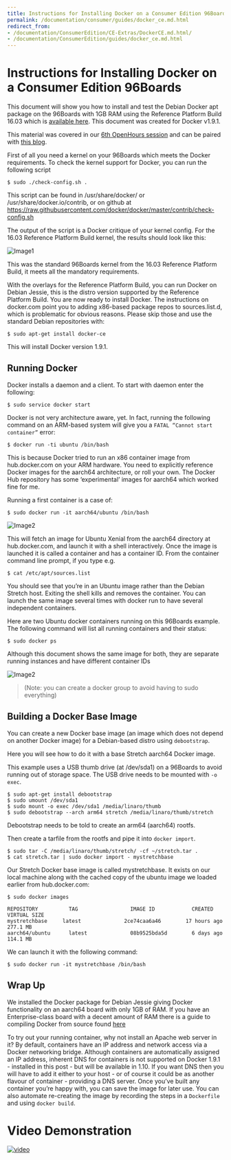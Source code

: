```yaml
---
title: Instructions for Installing Docker on a Consumer Edition 96Boards
permalink: /documentation/consumer/guides/docker_ce.md.html
redirect_from:
- /documentation/ConsumerEdition/CE-Extras/DockerCE.md.html/
- /documentation/ConsumerEdition/guides/docker_ce.md.html
---
```

# Instructions for Installing Docker on a Consumer Edition 96Boards

This document will show you how to install and test the Debian Docker apt package on the 96Boards with 1GB RAM using the Reference Platform Build 16.03 which is [available here](https://github.com/Linaro/documentation/tree/master/Reference-Platform/Releases/RPB_16.03). This document was created for Docker v1.9.1.

This material was covered in our [6th OpenHours session](https://youtu.be/lvv7CbXOHtw) and can be paired with [this blog](https://www.96boards.org/blog/installing-docker-aarch64-96boards-ce/).

First of all you need a kernel on your 96Boards which meets the Docker requirements. To check the kernel support for Docker, you can run the following script

`$ sudo ./check-config.sh .`

This script can be found in /usr/share/docker/ or /usr/share/docker.io/contrib, or on github at https://raw.githubusercontent.com/docker/docker/master/contrib/check-config.sh

The output of the script is a Docker critique of your kernel config. For the 16.03 Reference Platform Build kernel, the results should look like this:

![Image1](https://i.imgur.com/uub5Qyk.png)


This was the standard 96Boards kernel from the 16.03 Reference Platform Build, it meets all the mandatory requirements.

With the overlays for the Reference Platform Build, you can run Docker on Debian Jessie, this is the distro version supported by the Reference Platform Build.  You are now ready to install Docker. The instructions on docker.com point you to adding x86-based package repos to sources.list.d, which is problematic for obvious reasons. Please skip those and use the standard Debian repositories with:

`$ sudo apt-get install docker-ce `

This will install Docker version 1.9.1.

## Running Docker

Docker installs a daemon and a client. To start with daemon enter the following:

`$ sudo service docker start`

Docker is not very architecture aware, yet. In fact, running the following command on an ARM-based system will give you a `FATAL “Cannot start container”`  error:

`$ docker run -ti ubuntu /bin/bash`

This is because Docker tried to run an x86 container image from hub.docker.com on your ARM hardware. You need to explicitly reference Docker images for the aarch64 architecture, or roll your own. The Docker Hub repository has some ‘experimental’ images for aarch64 which worked fine for me.

Running a first container is a case of:

`$ sudo docker run -it aarch64/ubuntu /bin/bash`

![Image2](https://i.imgur.com/4v98PZN.png)


This will fetch an image for Ubuntu Xenial from the aarch64 directory at hub.docker.com, and launch it with a shell interactively. Once the image is launched it is called a container and has a container ID. From the container command line prompt, if you type e.g.

`$ cat /etc/apt/sources.list`

You should see that you’re in an Ubuntu image rather than the Debian Stretch host. Exiting the shell kills and removes the container. You can launch the same image several times with docker run to have several independent containers.

Here are two Ubuntu docker containers running on this 96Boards example. The following command will list all running containers and their status:

`$ sudo docker ps`

Although this document shows the same image for both, they are separate running instances and have different container IDs

![Image2](https://i.imgur.com/Vs70kGH.png)


> (Note: you can create a docker group to avoid having to sudo everything)

## Building a Docker Base Image

You can create a new Docker base image (an image which does not depend on another Docker image) for a Debian-based distro using `debootstrap`.

Here you will see how to do it with a base Stretch aarch64 Docker image.

This example uses a USB thumb drive (at /dev/sda1) on a 96Boards to avoid running out of storage space. The USB drive needs to be mounted with `-o exec`.

```shell
$ sudo apt-get install debootstrap
$ sudo umount /dev/sda1
$ sudo mount -o exec /dev/sda1 /media/linaro/thumb
$ sudo debootstrap --arch arm64 stretch /media/linaro/thumb/stretch
```

Debootstrap needs to be told to create an arm64 (aarch64) rootfs.

Then create a tarfile from the rootfs and pipe it into `docker import`.

```shell
$ sudo tar -C /media/linaro/thumb/stretch/ -cf ~/stretch.tar .
$ cat stretch.tar | sudo docker import - mystretchbase
```

Our Stretch Docker base image is called mystretchbase. It exists on our local machine along with the cached copy of the ubuntu image we loaded earlier from hub.docker.com:

```shell
$ sudo docker images

REPOSITORY          TAG                 IMAGE ID            CREATED             VIRTUAL SIZE
mystretchbase     latest              2ce74caa6a46        17 hours ago        277.1 MB
aarch64/ubuntu      latest              08b9525bda5d        6 days ago          114.1 MB
```

We can launch it with the following command:

`$ sudo docker run -it mystretchbase /bin/bash`

## Wrap Up

We installed the Docker package for Debian Jessie giving Docker functionality on an aarch64 board with only 1GB of RAM. If you have an Enterprise-class board with a decent amount of RAM there is a guide to compiling Docker from source found [here](http://blog.hypriot.com/post/getting-docker-running-on-a-high-density-armv8-server-from-hisilicon/)

To try out your running container, why not install an Apache web server in it? By default, containers have an IP address and network access via a Docker networking bridge. Although containers are automatically assigned an IP address, inherent DNS for containers is not supported on Docker 1.9.1 - installed in this post - but will be available in 1.10. If you want DNS then you will have to add it either to your host - or of course it could be as another flavour of container - providing a DNS server. Once you’ve built any container you’re happy with, you can save the image for later use. You can also automate re-creating the image by recording the steps in a `Dockerfile` and using `docker build`.

# Video Demonstration

[![video](https://img.youtube.com/vi/6oJMvom5y1U/0.jpg)](http://www.youtube.com/watch?v=6oJMvom5y1U)
